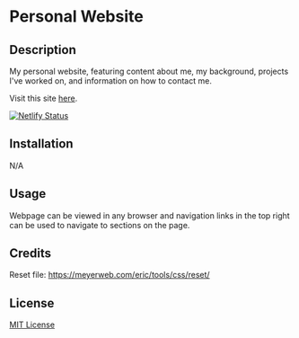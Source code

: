 # Personal Website

## Description

My personal website, featuring content about me, my background, projects I've worked on, and information on how to contact me.

Visit this site [here](https://gabriellebelanger.netlify.app/).

[![Netlify Status](https://api.netlify.com/api/v1/badges/bf57b106-3e64-4f00-847a-748edc0911a9/deploy-status)](https://app.netlify.com/sites/gabriellebelanger/deploys)

## Installation

N/A

## Usage

Webpage can be viewed in any browser and navigation links in the top right can be used to navigate to sections on the page.

## Credits

Reset file: https://meyerweb.com/eric/tools/css/reset/

## License

[MIT License](https://opensource.org/license/mit)
